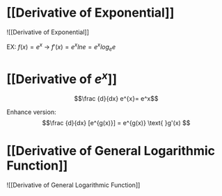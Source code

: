 # [[Derivative of Exponential]]

![[Derivative of Exponential]]

EX: 
$f(x) = e^x$ → $f'(x) = e^{x}lne = e^{x}log_{e}e$

# [[Derivative of $e^x$]] 

$$\frac {d}{dx} e^{x}= e^x$$

Enhance version: 
$$\frac {d}{dx} [e^{g(x)}] = e^{g(x)} \text{ }g'(x) $$

# [[Derivative of General Logarithmic Function]]
![[Derivative of General Logarithmic Function]]
